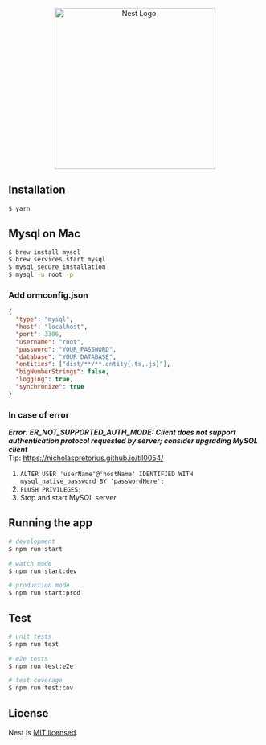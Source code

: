 <p align="center">
  <a href="http://nestjs.com/" target="blank"><img src="https://nestjs.com/img/logo_text.svg" width="320" alt="Nest Logo" /></a>
</p>

## Installation

```bash
$ yarn
```
## Mysql on Mac
```bash
$ brew install mysql
$ brew services start mysql
$ mysql_secure_installation
$ mysql -u root -p
```
### Add ormconfig.json
```json
{
  "type": "mysql",
  "host": "localhost",
  "port": 3306,
  "username": "root",
  "password": "YOUR_PASSWORD",
  "database": "YOUR_DATABASE",
  "entities": ["dist/**/**.entity{.ts,.js}"],
  "bigNumberStrings": false,
  "logging": true,
  "synchronize": true
}
```
### In case of error   
**_Error: ER_NOT_SUPPORTED_AUTH_MODE: Client does not support authentication protocol requested by server; consider upgrading MySQL client_**   
Tip:
https://nicholaspretorius.github.io/til0054/   
1. `ALTER USER 'userName'@'hostName' IDENTIFIED WITH mysql_native_password BY 'passwordHere';`
2. `FLUSH PRIVILEGES;`
3. Stop and start MySQL server


## Running the app

```bash
# development
$ npm run start

# watch mode
$ npm run start:dev

# production mode
$ npm run start:prod
```

## Test

```bash
# unit tests
$ npm run test

# e2e tests
$ npm run test:e2e

# test coverage
$ npm run test:cov
```

## License

Nest is [MIT licensed](LICENSE).
